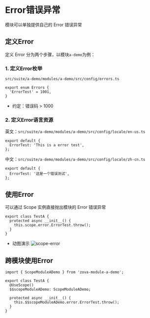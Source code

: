 # Error错误异常

模块可以单独提供自己的 Error 错误异常

## 定义Error

定义 Error 分为两个步骤，以模块`a-demo`为例：

### 1. 定义Error枚举

`src/suite/a-demo/modules/a-demo/src/config/errors.ts`

```typescript{2}
export enum Errors {
  'ErrorTest' = 1001,
}
```

- 约定：错误码 > 1000

### 2. 定义Error语言资源

英文：`src/suite/a-demo/modules/a-demo/src/config/locale/en-us.ts`

```typescript{2}
export default {
  ErrorTest: 'This is a error test',
};
```

中文：`src/suite/a-demo/modules/a-demo/src/config/locale/zh-cn.ts`

```typescript{2}
export default {
  ErrorTest: '这是一个错误测试',
};
```

## 使用Error

可以通过 Scope 实例直接抛出模块的 Error 错误异常

```typescript{3}
export class TestA {
  protected async __init__() {
    this.scope.error.ErrorTest.throw();
  }
}
```

- 动图演示
  ![scope-error](https://cabloy-1258265067.cos.ap-shanghai.myqcloud.com/image/scope-error.gif)

## 跨模块使用Error

```typescript{1,4-5,8}
import { ScopeModuleADemo } from 'zova-module-a-demo';

export class TestA {
  @UseScope()
  $$scopeModuleADemo: ScopeModuleADemo;

  protected async __init__() {
    this.$$scopeModuleADemo.error.ErrorTest.throw();
  }
}
```
